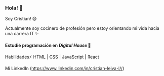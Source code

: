 ### Hola! 👋
Soy Cristian! 😄

Actualmente soy cocinero de profesión pero estoy orientando mi vida hacia una carrera IT ✨
#### Estudié programación en *Digital House* 🚀

Habilidades⚡
HTML | CSS | JavaScript | React

Mi LinkedIn (https://www.linkedin.com/in/cristian-leiva-l//)
